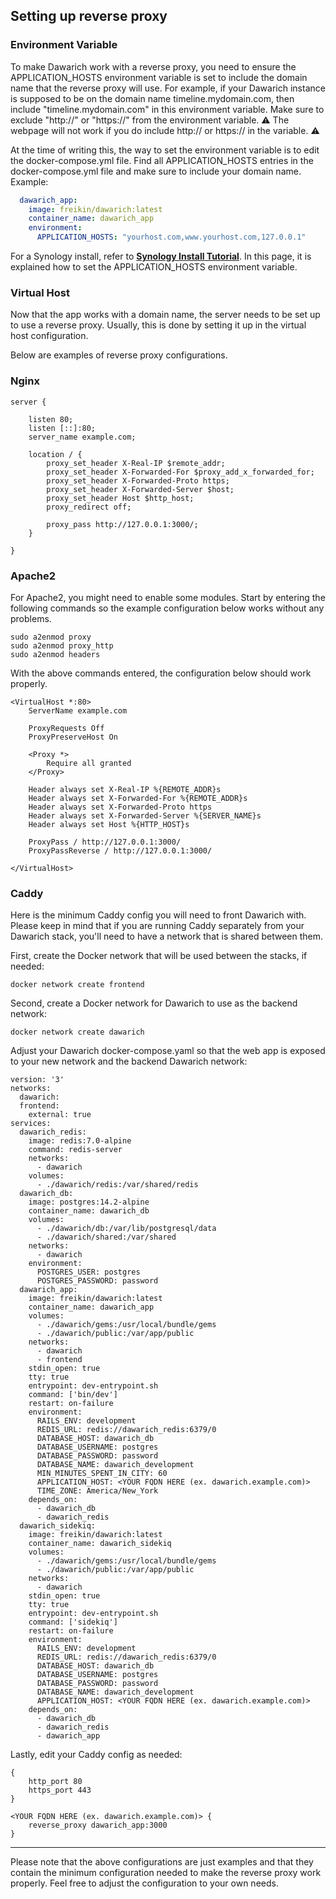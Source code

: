 ## Setting up reverse proxy

### Environment Variable
To make Dawarich work with a reverse proxy, you need to ensure the APPLICATION_HOSTS environment variable is set to include the domain name that the reverse proxy will use.
For example, if your Dawarich instance is supposed to be on the domain name timeline.mydomain.com, then include "timeline.mydomain.com" in this environment variable.
Make sure to exclude "http://" or "https://" from the environment variable. ⚠️ The webpage will not work if you do include http:// or https:// in the variable. ⚠️

At the time of writing this, the way to set the environment variable is to edit the docker-compose.yml file. Find all APPLICATION_HOSTS entries in the docker-compose.yml file and make sure to include your domain name. Example:

```yaml
  dawarich_app:
    image: freikin/dawarich:latest
    container_name: dawarich_app
    environment:
      APPLICATION_HOSTS: "yourhost.com,www.yourhost.com,127.0.0.1"
```

For a Synology install, refer to **[Synology Install Tutorial](How_to_install_Dawarich_on_Synology.md)**. In this page, it is explained how to set the APPLICATION_HOSTS environment variable.

### Virtual Host

Now that the app works with a domain name, the server needs to be set up to use a reverse proxy. Usually, this is done by setting it up in the virtual host configuration.

Below are examples of reverse proxy configurations.

### Nginx
```
server {

	listen 80;
	listen [::]:80;
	server_name example.com;

	location / {
		proxy_set_header X-Real-IP $remote_addr;
		proxy_set_header X-Forwarded-For $proxy_add_x_forwarded_for;
		proxy_set_header X-Forwarded-Proto https;
		proxy_set_header X-Forwarded-Server $host;
		proxy_set_header Host $http_host;
		proxy_redirect off;

		proxy_pass http://127.0.0.1:3000/;
	}

}

```

### Apache2

For Apache2, you might need to enable some modules. Start by entering the following commands so the example configuration below works without any problems.

```
sudo a2enmod proxy
sudo a2enmod proxy_http
sudo a2enmod headers
```

With the above commands entered, the configuration below should work properly.

```
<VirtualHost *:80>
    ServerName example.com

    ProxyRequests Off
    ProxyPreserveHost On

    <Proxy *>
        Require all granted
    </Proxy>

    Header always set X-Real-IP %{REMOTE_ADDR}s
    Header always set X-Forwarded-For %{REMOTE_ADDR}s
    Header always set X-Forwarded-Proto https
    Header always set X-Forwarded-Server %{SERVER_NAME}s
    Header always set Host %{HTTP_HOST}s

    ProxyPass / http://127.0.0.1:3000/
    ProxyPassReverse / http://127.0.0.1:3000/

</VirtualHost>
```

### Caddy
Here is the minimum Caddy config you will need to front Dawarich with.  Please keep in mind that if you are running Caddy separately from your Dawarich stack, you'll need to have a network that is shared between them.

First, create the Docker network that will be used between the stacks, if needed:
```
docker network create frontend
```

Second, create a Docker network for Dawarich to use as the backend network:
```
docker network create dawarich
```

Adjust your Dawarich docker-compose.yaml so that the web app is exposed to your new network and the backend Dawarich network:
```
version: '3'
networks:
  dawarich:
  frontend:
    external: true
services:
  dawarich_redis:
    image: redis:7.0-alpine
    command: redis-server
    networks:
      - dawarich
    volumes:
      - ./dawarich/redis:/var/shared/redis
  dawarich_db:
    image: postgres:14.2-alpine
    container_name: dawarich_db
    volumes:
      - ./dawarich/db:/var/lib/postgresql/data
      - ./dawarich/shared:/var/shared
    networks:
      - dawarich
    environment:
      POSTGRES_USER: postgres
      POSTGRES_PASSWORD: password
  dawarich_app:
    image: freikin/dawarich:latest
    container_name: dawarich_app
    volumes:
      - ./dawarich/gems:/usr/local/bundle/gems
      - ./dawarich/public:/var/app/public
    networks:
      - dawarich
      - frontend
    stdin_open: true
    tty: true
    entrypoint: dev-entrypoint.sh
    command: ['bin/dev']
    restart: on-failure
    environment:
      RAILS_ENV: development
      REDIS_URL: redis://dawarich_redis:6379/0
      DATABASE_HOST: dawarich_db
      DATABASE_USERNAME: postgres
      DATABASE_PASSWORD: password
      DATABASE_NAME: dawarich_development
      MIN_MINUTES_SPENT_IN_CITY: 60
      APPLICATION_HOST: <YOUR FQDN HERE (ex. dawarich.example.com)>
      TIME_ZONE: America/New_York
    depends_on:
      - dawarich_db
      - dawarich_redis
  dawarich_sidekiq:
    image: freikin/dawarich:latest
    container_name: dawarich_sidekiq
    volumes:
      - ./dawarich/gems:/usr/local/bundle/gems
      - ./dawarich/public:/var/app/public
    networks:
      - dawarich
    stdin_open: true
    tty: true
    entrypoint: dev-entrypoint.sh
    command: ['sidekiq']
    restart: on-failure
    environment:
      RAILS_ENV: development
      REDIS_URL: redis://dawarich_redis:6379/0
      DATABASE_HOST: dawarich_db
      DATABASE_USERNAME: postgres
      DATABASE_PASSWORD: password
      DATABASE_NAME: dawarich_development
      APPLICATION_HOST: <YOUR FQDN HERE (ex. dawarich.example.com)>
    depends_on:
      - dawarich_db
      - dawarich_redis
      - dawarich_app
```

Lastly, edit your Caddy config as needed:
```
{
	http_port 80
	https_port 443
}

<YOUR FQDN HERE (ex. dawarich.example.com)> {
	reverse_proxy dawarich_app:3000
}
```

---

Please note that the above configurations are just examples and that they contain the minimum configuration needed to make the reverse proxy work properly. Feel free to adjust the configuration to your own needs.
